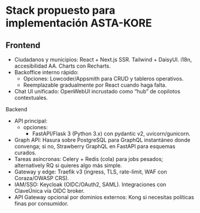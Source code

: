 # Stack propuesto para implementación ASTA-KORE

## Frontend

- Ciudadanos y municipios: React + Next.js SSR. Tailwind + DaisyUI. i18n, accesibilidad AA. Charts con Recharts.
- Backoffice interno rápido:
  - Opciones: Lowcoder/Appsmith para CRUD y tableros operativos.
  - Reemplazable gradualmente por React cuando haga falta.
- Chat UI unificado: OpenWebUI incrustado como “hub” de copilotos contextuales.

Backend

- API principal:
  - opciones:
    - FastAPI/Flask 3 (Python 3.x) con pydantic v2, uvicorn/gunicorn.
- Graph API: Hasura sobre PostgreSQL para GraphQL instantáneo donde convenga; si no, Strawberry GraphQL en FastAPI para esquemas curados.
- Tareas asíncronas: Celery + Redis (cola) para jobs pesados; alternatively RQ si quieres algo más simple.
- Gateway y edge: Traefik v3 (ingress, TLS, rate-limit, WAF con Coraza/OWASP CRS).
- IAM/SSO: Keycloak (OIDC/OAuth2, SAML). Integraciones con ClaveÚnica vía OIDC broker.
- API Gateway opcional por dominios externos: Kong si necesitas políticas finas por consumidor. 